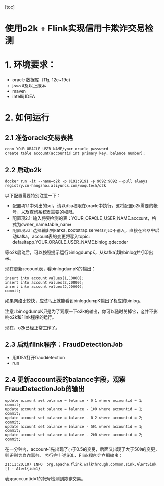[toc]

使用o2k + Flink实现信用卡欺诈交易检测
=====

# 1. 环境要求：

* oracle 数据库（11g, 12c~19c)
* java 8及以上版本
* maven 
* intellij IDEA

# 2. 如何运行

## 2.1 准备oracle交易表格

```
conn YOUR_ORACLE_USER_NAME/your_oracle_password
create table account(accountid int primary key, balance number);
```

## 2.2 启动o2k
```
docker run -it --name=o2k -p 9191:9191 -p 9092:9092 --pull always registry.cn-hangzhou.aliyuncs.com/woqutech/o2k
```

以下配置需要特别注意一下：
* 配置项1.1中列出的sql，请以dba权限在oracle中执行，这将配置o2k需要的帐号，以及查询系统表需要的权限。
* 配置项2.1: 输入将要检测的表：YOUR_ORACLE_USER_NAME.account，格式为owner_name.table_name
* 配置项3.1: 选择输出到kafka, bootstrap.servers可以不输入，直接在容器中启动kafka。account表的变更将写入topic: defaultapp.YOUR_ORACLE_USER_NAME.binlog.qdecoder

等o2k启动后，可以按照提示运行binlogdumpK，从kafka读取binlog并打印出来。

现在更新account表，看binlogdumpK的输出：
```
insert into account values(1,10000);
insert into account values(2,20000);
insert into account values(3,30000);
commit;
```
如果网络比较快，应该马上就能看到binlogdumpK输出了相应的binlog。

注意: binlogdumpK只是为了观察一下o2k的输出，你可以随时关掉它，这并不影响o2k和Flink程序的运行。

现在，o2k已经正常工作了。

## 2.3 启动flink程序：FraudDetectionJob
* 用IDEA打开frauddetection
* run

## 2.4 更新account表的balance字段，观察FraudDetectionJob的输出

```
update account set balance = balance - 0.1 where accountid = 1;
commit;
update account set balance = balance - 100 where accountid = 1;
commit;
update account set balance = balance - 0.2 where accountid = 2;
commit;
update account set balance = balance - 501 where accountid = 1;
commit;
update account set balance = balance - 200 where accountid = 2;
commit;
```
在一分钟内，account-1先出现了小于0.5的变更，后面又出现了大于500的变更，则识别为欺诈事务。
执行完上述SQL，Flink程序会立即输出：
```
21:11:20,107 INFO  org.apache.flink.walkthrough.common.sink.AlertSink           [] - Alert{id=1}
```
表示accountid=1的帐号检测到欺诈交易。


